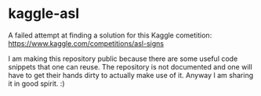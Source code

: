 # kaggle-asl

A failed attempt at finding a solution for this Kaggle cometition: https://www.kaggle.com/competitions/asl-signs

I am making this repository public because there are some useful code snippets that one can reuse. The repository is not documented and one will have to get their hands dirty to actually make use of it. Anyway I am sharing it in good spirit. :)
